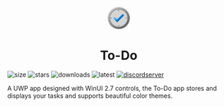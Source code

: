 <p align="center" width="100%">
    <img width="10%" src="To-Do/Images/app_icon.png" alt="App Logo">
</p>
<h1 align="center">To-Do</h1>

![size](https://img.shields.io/github/repo-size/BigFloppa404/To-Do_App)
![stars](https://img.shields.io/github/stars/BigFloppa404/To-Do_App?color=%23eeab00)
![downloads](https://img.shields.io/github/downloads/BigFloppa404/To-Do_App/total)
![latest](https://img.shields.io/github/v/release/BigFloppa404/To-Do_App?label=latest%20stable)
[![discordserver](https://dcbadge.vercel.app/api/server/PsUS2rjCtu?style=flat)](https://discord.gg/PsUS2rjCtu)

A UWP app designed with WinUI 2.7 controls, the To-Do app stores and displays your tasks and supports beautiful color themes.
